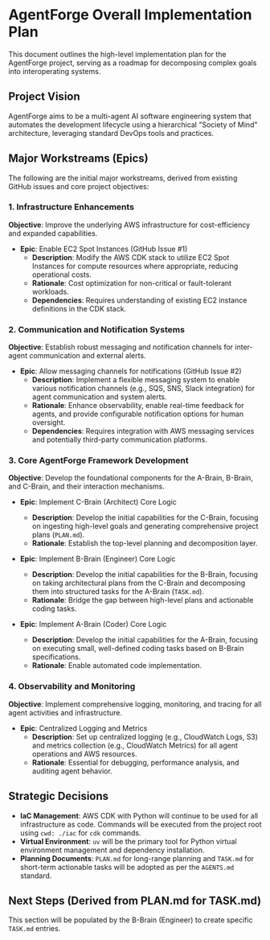# AgentForge Overall Implementation Plan

This document outlines the high-level implementation plan for the AgentForge project, serving as a roadmap for decomposing complex goals into interoperating systems.

## Project Vision

AgentForge aims to be a multi-agent AI software engineering system that automates the development lifecycle using a hierarchical "Society of Mind" architecture, leveraging standard DevOps tools and practices.

## Major Workstreams (Epics)

The following are the initial major workstreams, derived from existing GitHub issues and core project objectives:

### 1. Infrastructure Enhancements

**Objective**: Improve the underlying AWS infrastructure for cost-efficiency and expanded capabilities.

*   **Epic**: Enable EC2 Spot Instances (GitHub Issue #1)
    *   **Description**: Modify the AWS CDK stack to utilize EC2 Spot Instances for compute resources where appropriate, reducing operational costs.
    *   **Rationale**: Cost optimization for non-critical or fault-tolerant workloads.
    *   **Dependencies**: Requires understanding of existing EC2 instance definitions in the CDK stack.

### 2. Communication and Notification Systems

**Objective**: Establish robust messaging and notification channels for inter-agent communication and external alerts.

*   **Epic**: Allow messaging channels for notifications (GitHub Issue #2)
    *   **Description**: Implement a flexible messaging system to enable various notification channels (e.g., SQS, SNS, Slack integration) for agent communication and system alerts.
    *   **Rationale**: Enhance observability, enable real-time feedback for agents, and provide configurable notification options for human oversight.
    *   **Dependencies**: Requires integration with AWS messaging services and potentially third-party communication platforms.

### 3. Core AgentForge Framework Development

**Objective**: Develop the foundational components for the A-Brain, B-Brain, and C-Brain, and their interaction mechanisms.

*   **Epic**: Implement C-Brain (Architect) Core Logic
    *   **Description**: Develop the initial capabilities for the C-Brain, focusing on ingesting high-level goals and generating comprehensive project plans (`PLAN.md`).
    *   **Rationale**: Establish the top-level planning and decomposition layer.

*   **Epic**: Implement B-Brain (Engineer) Core Logic
    *   **Description**: Develop the initial capabilities for the B-Brain, focusing on taking architectural plans from the C-Brain and decomposing them into structured tasks for the A-Brain (`TASK.md`).
    *   **Rationale**: Bridge the gap between high-level plans and actionable coding tasks.

*   **Epic**: Implement A-Brain (Coder) Core Logic
    *   **Description**: Develop the initial capabilities for the A-Brain, focusing on executing small, well-defined coding tasks based on B-Brain specifications.
    *   **Rationale**: Enable automated code implementation.

### 4. Observability and Monitoring

**Objective**: Implement comprehensive logging, monitoring, and tracing for all agent activities and infrastructure.

*   **Epic**: Centralized Logging and Metrics
    *   **Description**: Set up centralized logging (e.g., CloudWatch Logs, S3) and metrics collection (e.g., CloudWatch Metrics) for all agent operations and AWS resources.
    *   **Rationale**: Essential for debugging, performance analysis, and auditing agent behavior.

## Strategic Decisions

*   **IaC Management**: AWS CDK with Python will continue to be used for all infrastructure as code. Commands will be executed from the project root using `cwd: ./iac` for `cdk` commands.
*   **Virtual Environment**: `uv` will be the primary tool for Python virtual environment management and dependency installation.
*   **Planning Documents**: `PLAN.md` for long-range planning and `TASK.md` for short-term actionable tasks will be adopted as per the `AGENTS.md` standard.

## Next Steps (Derived from PLAN.md for TASK.md)

This section will be populated by the B-Brain (Engineer) to create specific `TASK.md` entries.
